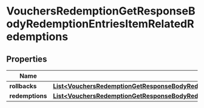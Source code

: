 

# VouchersRedemptionGetResponseBodyRedemptionEntriesItemRelatedRedemptions


## Properties

| Name | Type | Description |
|------------ | ------------- | ------------- |
|**rollbacks** | [**List&lt;VouchersRedemptionGetResponseBodyRedemptionEntriesItemRelatedRedemptionsRollbacksItem&gt;**](VouchersRedemptionGetResponseBodyRedemptionEntriesItemRelatedRedemptionsRollbacksItem.md) |  |
|**redemptions** | [**List&lt;VouchersRedemptionGetResponseBodyRedemptionEntriesItemRelatedRedemptionsRedemptionsItem&gt;**](VouchersRedemptionGetResponseBodyRedemptionEntriesItemRelatedRedemptionsRedemptionsItem.md) |  |



